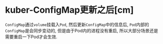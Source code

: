 # kuber-ConfigMap更新之后[cm]

`ConfigMap`通过`volume`挂载入`Pod`, 然后更新`ConfigMap`中的信息后, `Pod`内部的`ConfigMap`是会同步变动的, 但是由于Pod内的进程没有重启, 所以大部分场景还是需要重启一下Pod才会生效.
